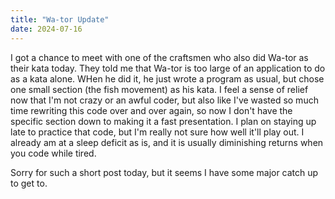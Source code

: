 ```yaml
---
title: "Wa-tor Update"
date: 2024-07-16
---
```


I got a chance to meet with one of the craftsmen who also did Wa-tor as their kata today. They told me that Wa-tor
is too large of an application to do as a kata alone. WHen he did it, he just wrote a program as usual, but chose one
small section (the fish movement) as his kata. I feel a sense of relief now that I'm not crazy or an awful coder,
but also like I've wasted so much time rewriting this code over and over again, so now I don't have the specific section
down to making it a fast presentation. I plan on staying up late to practice that code, but I'm really not sure how 
well it'll play out. I already am at a sleep deficit as is, and it is usually diminishing returns when you code while
tired. 

Sorry for such a short post today, but it seems I have some major catch up to get to. 